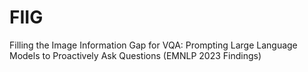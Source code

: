 # FIIG
Filling the Image Information Gap for VQA: Prompting Large Language Models to Proactively Ask Questions (EMNLP 2023 Findings)

